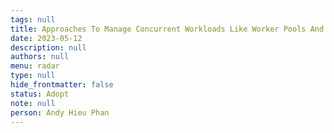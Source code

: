 ```yaml
---
tags: null
title: Approaches To Manage Concurrent Workloads Like Worker Pools And Pipelines
date: 2023-05-12
description: null
authors: null
menu: radar
type: null
hide_frontmatter: false
status: Adopt
note: null
person: Andy Hieu Phan
---
```


